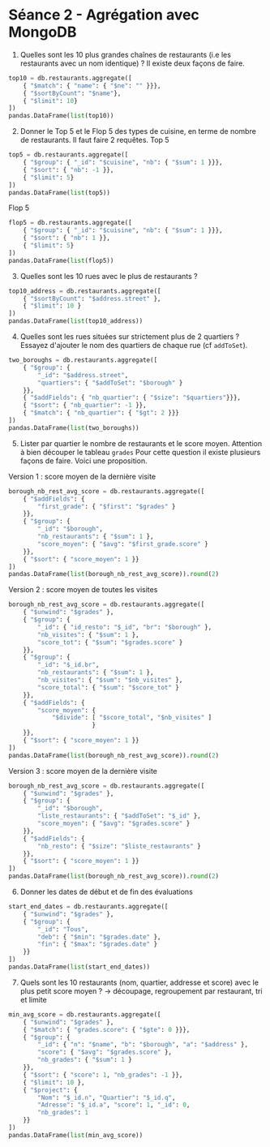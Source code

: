 # Séance 2 - Agrégation avec MongoDB

1. Quelles sont les 10 plus grandes chaînes de restaurants (i.e les restaurants avec un nom identique) ? Il existe deux façons de faire.
```python
top10 = db.restaurants.aggregate([
    { "$match": { "name": { "$ne": "" }}},
    { "$sortByCount": "$name"},
    { "$limit": 10}
])
pandas.DataFrame(list(top10))
```
2. Donner le Top 5 et le Flop 5 des types de cuisine, en terme de nombre de restaurants. Il faut faire 2 requêtes.
Top 5
```python
top5 = db.restaurants.aggregate([
    { "$group": { "_id": "$cuisine", "nb": { "$sum": 1 }}},
    { "$sort": { "nb": -1 }},
    { "$limit": 5}
])
pandas.DataFrame(list(top5))
```
Flop 5
```python
flop5 = db.restaurants.aggregate([
    { "$group": { "_id": "$cuisine", "nb": { "$sum": 1 }}},
    { "$sort": { "nb": 1 }},
    { "$limit": 5}
])
pandas.DataFrame(list(flop5))
```
3. Quelles sont les 10 rues avec le plus de restaurants ?
```python
top10_address = db.restaurants.aggregate([
    { "$sortByCount": "$address.street" },
    { "$limit": 10 }
])
pandas.DataFrame(list(top10_address))
```
4. Quelles sont les rues situées sur strictement plus de 2 quartiers ? Essayez d'ajouter le nom des quartiers de chaque rue (cf `addToSet`).
```python
two_boroughs = db.restaurants.aggregate([
    { "$group": {
        "_id": "$address.street",
        "quartiers": { "$addToSet": "$borough" }
    }},
    { "$addFields": { "nb_quartier": { "$size": "$quartiers"}}},
    { "$sort": { "nb_quartier": -1 }},
    { "$match": { "nb_quartier": { "$gt": 2 }}}
])
pandas.DataFrame(list(two_boroughs))
```
5. Lister par quartier le nombre de restaurants et le score moyen. Attention à bien découper le tableau `grades`
Pour cette question il existe plusieurs façons de faire. Voici une proposition.

Version 1 : score moyen de la dernière visite
```python
borough_nb_rest_avg_score = db.restaurants.aggregate([
    { "$addFields": {
        "first_grade": { "$first": "$grades" }
    }},
    { "$group": {
        "_id": "$borough",
        "nb_restaurants": { "$sum": 1 },
        "score_moyen": { "$avg": "$first_grade.score" }
    }},
    { "$sort": { "score_moyen": 1 }}
])
pandas.DataFrame(list(borough_nb_rest_avg_score)).round(2)
```
Version 2 : score moyen de toutes les visites
```python
borough_nb_rest_avg_score = db.restaurants.aggregate([
    { "$unwind": "$grades" },
    { "$group": {
        "_id": { "id_resto": "$_id", "br": "$borough" },
        "nb_visites": { "$sum": 1 },
        "score_tot": { "$sum": "$grades.score" }
    }},
    { "$group": {
        "_id": "$_id.br",
        "nb_restaurants": { "$sum": 1 },
        "nb_visites": { "$sum": "$nb_visites" },
        "score_total": { "$sum": "$score_tot" }
    }},
    { "$addFields": {
        "score_moyen": {
            "$divide": [ "$score_total", "$nb_visites" ]
                       }
    }},
    { "$sort": { "score_moyen": 1 }}
])
pandas.DataFrame(list(borough_nb_rest_avg_score)).round(2)
```
Version 3 : score moyen de la dernière visite
```python
borough_nb_rest_avg_score = db.restaurants.aggregate([
    { "$unwind": "$grades" },
    { "$group": {
        "_id": "$borough",
        "liste_restaurants": { "$addToSet": "$_id" },
        "score_moyen": { "$avg": "$grades.score" }
    }},
    { "$addFields": {
        "nb_resto": { "$size": "$liste_restaurants" }
    }},
    { "$sort": { "score_moyen": 1 }}
])
pandas.DataFrame(list(borough_nb_rest_avg_score)).round(2)
```
6. Donner les dates de début et de fin des évaluations
```python
start_end_dates = db.restaurants.aggregate([
    { "$unwind": "$grades" },
    { "$group": {
        "_id": "Tous",
        "deb": { "$min": "$grades.date" },
        "fin": { "$max": "$grades.date" }
    }}
])
pandas.DataFrame(list(start_end_dates))
```
7. Quels sont les 10 restaurants (nom, quartier, addresse et score) avec le plus petit score moyen ? &rarr; découpage, regroupement par restaurant, tri et limite
```python
min_avg_score = db.restaurants.aggregate([
    { "$unwind": "$grades" },
    { "$match": { "grades.score": { "$gte": 0 }}},
    { "$group": {
        "_id": { "n": "$name", "b": "$borough", "a": "$address" },
        "score": { "$avg": "$grades.score" },
        "nb_grades": { "$sum": 1 }
    }},
    { "$sort": { "score": 1, "nb_grades": -1 }},
    { "$limit": 10 },
    { "$project": {
        "Nom": "$_id.n", "Quartier": "$_id.q",
        "Adresse": "$_id.a", "score": 1, "_id": 0,
        "nb_grades": 1
    }}
])
pandas.DataFrame(list(min_avg_score))
```

[//]: # (8. Quels sont les restaurants &#40;nom, quartier et addresse&#41; avec uniquement des grades "A" ?)

[//]: # (    - restriction à ceux qui ont A, découpage, suppression des autres grades que "A" et affichage des infos)

[//]: # (    - on peut envisager d'autres choses &#40;découpage, `addToSet`, et restriction à ceux pour lequel le tableau créé = ["A"] - par exemple&#41;)

[//]: # (```python)

[//]: # ()
[//]: # (```)

[//]: # (9. Compter le nombre d'évaluation par jour de la semaine.)

[//]: # (    &rarr; Recherche sur l'extraction du jour de la semaine à partir d'une date à faire.)

[//]: # (```python)

[//]: # ()
[//]: # (```)

[//]: # (10. Donner les 3 types de cuisine les plus présents par quartier)

[//]: # (    - Piste de réflexion)

[//]: # (        1. double regroupement à prévoir)

[//]: # (        2. tri à prévoir)

[//]: # (        3. regroupement avec `push`)

[//]: # (        4. `slice` pour prendre une partie d'un tableau)

[//]: # (```python)

[//]: # ()
[//]: # (```)
